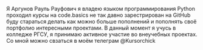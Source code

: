  Я Аргунов Рауль Рауфович я владею языком программирования Python проходил курсы на code.basics не так давно зарестрирован на GitHub
 буду стараться делать как можно больше пополнений и пополнять своё портфолио интересными проектами. В данный момент я учусь в колледже РГСУ, я принимаю активное участие во внеучебных проектах.
 Со мной можно свзаться в моём телеграм @Kursorchick
